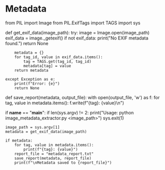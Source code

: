 # Metadata
from PIL import Image
from PIL.ExifTags import TAGS
import sys

def get_exif_data(image_path):
    try:
        image = Image.open(image_path)
        exif_data = image._getexif()
        if not exif_data:
            print("No EXIF metadata found.")
            return None

        metadata = {}
        for tag_id, value in exif_data.items():
            tag = TAGS.get(tag_id, tag_id)
            metadata[tag] = value
        return metadata

    except Exception as e:
        print(f"Error: {e}")
        return None

def save_report(metadata, output_file):
    with open(output_file, 'w') as f:
        for tag, value in metadata.items():
            f.write(f"{tag}: {value}\n")

if __name__ == "__main__":
    if len(sys.argv) != 2:
        print("Usage: python image_metadata_extractor.py <image_path>")
        sys.exit(1)

    image_path = sys.argv[1]
    metadata = get_exif_data(image_path)

    if metadata:
        for tag, value in metadata.items():
            print(f"{tag}: {value}")
        report_file = "metadata_report.txt"
        save_report(metadata, report_file)
        print(f"\nMetadata saved to {report_file}")
